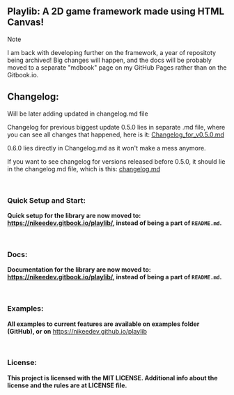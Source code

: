 ## **Playlib**: A 2D game framework made using HTML Canvas!

> [!NOTE]  
> I am back with developing further on the framework, a year of repositoty being archived! Big changes will happen, and the docs will be probably moved to a separate "mdbook" page on my GitHub Pages rather than on the Gitbook.io.

## Changelog:

Will be later adding updated in changelog.md file

Changelog for previous biggest update 0.5.0 lies in separate .md file, where you can see all changes that happened, here is it: [Changelog_for_v0.5.0.md](Changelog_for_v0.5.0.md)

0.6.0 lies directly in Changelog.md as it won't make a mess anymore.
<br>

If you want to see changelog for versions released before 0.5.0, it should lie in the changelog.md file, which is this: [changelog.md](changelog.md)

<br>

### Quick Setup and Start:

**Quick setup for the library are now moved to: https://nikeedev.gitbook.io/playlib/, instead of being a part of `README.md`.**

<br>

### Docs:

**Documentation for the library are now moved to: https://nikeedev.gitbook.io/playlib/, instead of being a part of `README.md`.**

<br>

### Examples:
**All examples to current features are available on examples folder (GitHub), or on** https://nikeedev.github.io/playlib

<br>

### License:

**This project is licensed with the MIT LICENSE. Additional info about the license and the rules are at LICENSE file.**

